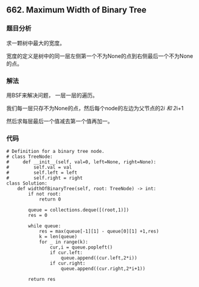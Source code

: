 ## 662. Maximum Width of Binary Tree


### 题目分析
求一颗树中最大的宽度。

宽度的定义是树中的同一层左侧第一个不为None的点到右侧最后一个不为None的点。

### 解法
用BSF来解决问题，
一层一层的遍历。

我们每一层只存不为None的点，然后每个node的左边为父节点的2*i 和 2*i+1

然后求每层最后一个值减去第一个值再加一。


### 代码
```
# Definition for a binary tree node.
# class TreeNode:
#     def __init__(self, val=0, left=None, right=None):
#         self.val = val
#         self.left = left
#         self.right = right
class Solution:
    def widthOfBinaryTree(self, root: TreeNode) -> int:
        if not root:
            return 0 
         
        queue = collections.deque([(root,1)])
        res = 0
        
        while queue:
            res = max(queue[-1][1] - queue[0][1] +1,res)
            k = len(queue)
            for _ in range(k):
                cur,i = queue.popleft()
                if cur.left:
                    queue.append((cur.left,2*i))
                if cur.right:
                    queue.append((cur.right,2*i+1))
            
        return res
            
        
            
```
